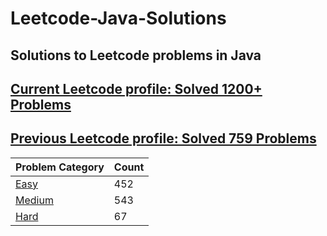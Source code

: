 # Leetcode-Java-Solutions 

## Solutions to Leetcode problems in Java

## [Current Leetcode profile: Solved 1200+ Problems](https://leetcode.com/varunsjsu/)
## [Previous Leetcode profile: Solved 759 Problems](https://leetcode.com/varunu28/)

Problem Category | Count
--- | --- 
[Easy](https://github.com/varunu28/LeetCode-Java-Solutions/blob/master/Easy/README.md) | 452
[Medium](https://github.com/varunu28/LeetCode-Java-Solutions/blob/master/Medium/README.md) | 543
[Hard](https://github.com/varunu28/LeetCode-Java-Solutions/blob/master/Hard/README.md) | 67
